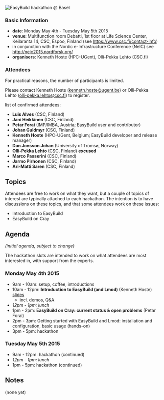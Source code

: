 ![EasyBuild hackathon @ Basel](http://users.ugent.be/~kehoste/EasyBuild-hackathon-Espoo-group-picture_20150505-cropped.jpg)

### Basic Information

* **date**: Monday May 4th - Tuesday May 5th 2015
* **venue**: Multifunction room Debatti, 1st floor at Life Science Center, Keilaranta 14, CSC, Espoo, Finland (see https://www.csc.fi/contact-info)
* in conjunction with the Nordic e-Infrastructure Conference (NeIC) see http://neic2015.nordforsk.org/
* **organisers**: Kenneth Hoste (HPC-UGent), Olli-Pekka Lehto (CSC.fi)

### Attendees

For practical reasons, the number of participants is limited.

Please contact Kenneth Hoste (kenneth.hoste@ugent.be) or Olli-Pekka Lehto (olli-pekka.lehto@csc.fi) to register.

list of confirmed attendees:

* **Luis Alves** (CSC, Finland)
* **Jani Heikkinen** (CSC, Finland)
* **Petar Forai** (IMP/IMBA, Austria; EasyBuild user and contributor)
* **Johan Guldmyr** (CSC, Finland)
* **Kenneth Hoste** (HPC-UGent, Belgium; EasyBuild developer and release manager)
* **Dan Jonsson Johan** (University of Tromsø, Norway)
* **Olli-Pekka Lehto** (CSC, Finland) **excused**
* **Marco Passerini** (CSC, Finland)
* **Jarmo Pirhonen** (CSC, Finland)
* **Ari-Matti Saren** (CSC, Finland)

## Topics

Attendees are free to work on what they want, but a couple of topics of interest are typically attached to each hackathon. The intention is to have discussions on these topics, and that some attendees work on these issues:

* Introduction to EasyBuild
* EasyBuild on Cray

## Agenda

_(initial agenda, subject to change)_

The hackathon slots are intended to work on what attendees are most interested in, with support from the experts.

### Monday May 4th 2015

* 9am - 10am: setup, coffee, introductions 
* 10am - 12pm: **Introduction to EasyBuild (and Lmod)** (Kenneth Hoste) [slides](
http://users.ugent.be/~kehoste/EasyBuild-intro-Espoo_20150504.pdf)
  * incl. demos, Q&A
* _12pm - 1pm: lunch_
* 1pm - 2pm: **EasyBuild on Cray: current status & open problems** (Petar Forai)
* 2pm - 3pm: Getting started with EasyBuild and Lmod: installation and configuration, basic usage (hands-on)
* 3pm - 5pm: hackathon

### Tuesday May 5th 2015

* 9am - 12pm: hackathon (continued)
* _12pm - 1pm: lunch_
* 1pm - 5pm: hackathon (continued)

## Notes

(none yet)